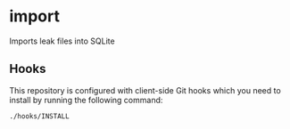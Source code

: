 # import

Imports leak files into SQLite

## Hooks

This repository is configured with client-side Git hooks which you need to install by running the following command:

```bash
./hooks/INSTALL
```